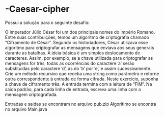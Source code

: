 # -Caesar-cipher

Possui a solução para o seguinte desafio:

O Imperador Júlio César foi um dos principais nomes do Império Romano. Entre suas contribuições, temos um algoritmo de criptografia chamado “Ciframento de César”. Segundo os historiadores, César utilizava esse algoritmo para criptografar as mensagens que enviava aos seus generais durante as batalhas. A ideia básica é um simples deslocamento de caracteres. Assim, por exemplo, se a chave utilizada para criptografar as mensagens for três, todas as ocorrências do caractere ’a’ serão substituídas pelo caractere ’d’, as do ’b’ por ’e’, e assim sucessivamente. Crie um método recursivo que receba uma string como parâmetro e retorne outra correspondente à entrada de forma cifrada. Neste exercício, suponha a chave de ciframento três. A entrada termina com a leitura de “FIM”. Na saída padrão, para cada linha de entrada, escreva uma linha com a mensagem criptografada.

Entradas e saidas se encontram no arquivo pub.zip
Algoritimo se encontra no arquivo Main.java
